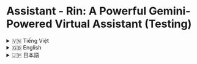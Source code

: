 # Assistant - Rin: A Powerful Gemini-Powered Virtual Assistant (Testing)


<!-- Vietnamese -->
<details>
  <summary>🇻🇳 Tiếng Việt</summary>

## Giới thiệu

**Assistant - Rin** là một trợ lý ảo mạnh mẽ được xây dựng bằng Python, tận dụng sức mạnh của mô hình ngôn ngữ lớn (LLM) Gemini từ Google AI.  Rin được thiết kế để thực hiện một loạt các tác vụ đa dạng, bao gồm thực thi mã Python, thực thi các lệnh hệ thống Windows (PowerShell), xử lý các loại tệp tin khác nhau, và tương tác tự nhiên với người dùng thông qua giao diện dòng lệnh.  Điểm nổi bật của Rin là khả năng **tự đánh giá và cải thiện** kết quả thực thi bằng cách sử dụng một mô hình Gemini thứ hai để kiểm tra chéo (cross-checking) và xác thực kết quả.

## Tính năng chính

*   **Thực thi mã Python linh hoạt:** Rin cho phép người dùng yêu cầu thực thi các đoạn mã Python một cách trực tiếp.  Trợ lý sẽ tự động tạo mã, thực thi mã, và trả về kết quả chi tiết, bao gồm đầu ra (stdout), lỗi (stderr), thời gian thực thi, và mã Python đã thực thi.
*   **Thực thi lệnh hệ thống Windows (PowerShell):** Rin có thể thực thi các lệnh PowerShell trên hệ điều hành Windows.  Trợ lý sử dụng Gemini để tạo lệnh PowerShell dựa trên yêu cầu của người dùng, thực thi lệnh, và trả về kết quả đầy đủ, bao gồm đầu ra, lỗi, mã trả về (return code), và quan trọng nhất là **đánh giá và xác thực từ mô hình Gemini thứ hai**.
*   **Xử lý tệp tin đa năng:** Rin cung cấp một loạt các chức năng xử lý tệp tin mạnh mẽ, bao gồm:
    *   Đọc nội dung từ nhiều định dạng tệp tin (text, JSON, CSV, DOCX, XLSX).
    *   Ghi nội dung vào tệp tin.
    *   Chỉnh sửa nội dung tệp tin: thay thế, xóa, và thêm văn bản.
    *   Tạo mã Python mới và lưu vào tệp tin.
    *   Sửa lỗi cú pháp và logic trong mã Python hiện có.
    *   Nâng cấp và cải tiến mã Python.
*   **Tương tác trực tiếp với Gemini:** Người dùng có thể đặt câu hỏi trực tiếp cho mô hình Gemini để nhận được câu trả lời cho các vấn đề chung, không liên quan đến các plugin cụ thể.
*   **Bộ nhớ (Memory):** Rin có khả năng lưu trữ lịch sử các tương tác, các lệnh đã thực thi, và kết quả vào các tệp tin "memory".  Điều này cho phép người dùng tải lại và sử dụng thông tin từ các phiên làm việc trước đó, giúp tiết kiệm thời gian và tăng tính liên tục.
*   **Giám sát tệp tin (File Monitoring - Tính năng thử nghiệm):**  Rin có khả năng giám sát sự thay đổi của các tệp tin được chỉ định và thông báo cho người dùng khi có thay đổi.
*   **Giao diện dòng lệnh thân thiện:**  Tương tác với Rin được thực hiện thông qua giao diện dòng lệnh (command-line interface - CLI) trực quan, với màu sắc và hiệu ứng động (animation) để nâng cao trải nghiệm người dùng.

## Cài đặt

1.  **Yêu cầu hệ thống:**
    *   Python 3.7 trở lên.
    *   Các thư viện Python (chi tiết trong file `requirements.txt`):
        *   `google-generativeai`
        *   `python-magic`
        *   `psutil`
        *   `watchdog`
        *   `pygments`
        *   `docx` (python-docx)
        *   `openpyxl`
        *   `wmi`
        *   `ctypes`
        *   `rich`
        * `Flask`

2.  **Các bước cài đặt:**

    Mở terminal (hoặc Command Prompt trên Windows) và thực hiện các lệnh sau:

    ```bash
    git clone https://github.comRin1809/System_Assistant_GUI.git 
    cd "Name folder"
    python -m venv moitruongao
    moitruongao\Scripts\activate  # Trên Windows.  Hoặc: source moitruongao/bin/activate (trên Linux/macOS)
    pip install -r requirements.txt
    ```


3.  **Chạy ứng dụng:**
    *  Cách 1: Chạy file `run.bat` (cách này đã bao gồm các bước tạo và kích hoạt môi trường ảo, cài thư viện)
    ```bash
    run.bat
    ```
    *  Cách 2: Chạy trực tiếp file `web_rin.py`:
    ```bash
    python web_rin.py
    ```
4.  **Cấu hình:**

    *   Mở file `utils/cau_hinh.py` và cấu hình các thông số sau:
        *   **`API_KEY`:** Thay thế bằng API key Gemini của bạn (bắt buộc).  Bạn có thể lấy API key từ Google AI Studio.
        *   **`MODEL_NAME`:** Tên mô hình Gemini bạn muốn sử dụng (mặc định: `gemini-2.0-flash-exp`).  Bạn có thể thay đổi nếu cần.
        *    Các tham số khác bạn có thể giữ nguyên hoặc điều chỉnh theo nhu cầu.

## Hướng dẫn sử dụng chi tiết

*   **Tương tác chung:**  Nhập trực tiếp câu hỏi hoặc yêu cầu vào giao diện dòng lệnh và nhấn Enter.  Rin sẽ cố gắng hiểu và trả lời.

*   **Thực thi mã Python (`$`):**  Để yêu cầu Rin thực thi mã Python, hãy bắt đầu câu hỏi bằng ký tự `$`, theo sau là mã Python hoặc yêu cầu viết mã Python.

    *   **Ví dụ:**
        *   `$ print("Xin chào, thế giới!")`  (Thực thi trực tiếp mã Python)
        *   `$ viết code python để tính tổng của hai số a và b` (Yêu cầu viết mã Python)

*   **Thực thi lệnh hệ thống Windows - PowerShell (`@`):** Để yêu cầu Rin thực thi lệnh PowerShell, hãy bắt đầu câu hỏi bằng ký tự `@`, theo sau là lệnh PowerShell hoặc yêu cầu viết lệnh PowerShell.

    *   **Ví dụ:**
        *   `@ Get-Process` (Thực thi trực tiếp lệnh PowerShell)
        *   `@ lệnh powershell để liệt kê các file trong thư mục hiện tại` (Yêu cầu viết lệnh PowerShell)

*   **Xử lý tệp tin (`#`):**  Để thao tác với tệp tin, hãy bắt đầu câu hỏi bằng ký tự `#`, theo sau là đường dẫn đầy đủ đến tệp tin (đặt trong dấu nháy kép nếu đường dẫn có khoảng trắng) và yêu cầu cụ thể.

    *   **Cú pháp:** `# "<đường_dẫn_tệp_tin>" <hành_động> [tham_số]`

    *   **Các hành động được hỗ trợ:**
        *   **`read file`:**  Đọc nội dung của tệp tin.
            *   **Ví dụ:** `# "C:\Users\MyUser\Documents\test.txt" read file`
        *   **`edit file`:** Chỉnh sửa nội dung tệp tin, hỗ trợ các thao tác:
            *   `thay thế "<chuỗi_cũ>" bằng "<chuỗi_mới>"`
            *   `xóa "<chuỗi_cần_xóa>"`
            *   `thêm "<chuỗi_cần_thêm>" vào cuối`
            *   **Ví dụ:** `# "C:\data.txt" edit file, thay thế "apple" bằng "orange", xóa "banana", thêm "grape" vào cuối`
        *   **`write file`:**  Ghi (hoặc ghi đè) nội dung vào tệp tin.
            *   **Ví dụ:** `# "C:\output.txt" write file với nội dung "This is the new content."`
        *   **`create code`:**  Tạo mã Python theo yêu cầu và lưu vào tệp tin.
             *    **Ví dụ:** `# "C:\my_script.py" create code: Viết hàm Python tính giai thừa của một số.`
        *   **`fix_code`:** Sửa lỗi trong mã Python (nếu có) của file.
             * **Ví dụ:** `# "C:\broken_code.py" fix_code`
        *  **`upgrade code`:** Nâng cấp code.
           *  **Ví dụ:** `# "C:\old_code.py" upgrade code`

*   **Tải bộ nhớ (`!`):** Để tải thông tin từ một tệp tin memory đã lưu trước đó, hãy bắt đầu câu hỏi bằng ký tự `!`, theo sau là tên tệp tin memory (không cần đường dẫn đầy đủ, chỉ cần tên tệp tin).

    *   **Ví dụ:** `! previous_session.json`

* **Thoát chương trình:** Gõ `0` và nhấn Enter.

* **Ngắt tiến trình đang chạy:** Gõ `2` và nhấn Enter.

## Cấu trúc thư mục

```
System_Assistant_GUI/
├── .git/               (Thư mục Git - Không liệt kê)
├── .gitignore          (File cấu hình Git)
├── bieutuong/          (Thư mục chứa các file biểu tượng - Không liệt kê)
├── cac_plugin/         (Thư mục chứa các plugin)
│   ├── thuc_thi_lenh_he_thong.py  (Plugin thực thi lệnh hệ thống)
│   ├── thuc_thi_python.py      (Plugin thực thi mã Python)
│   ├── xu_ly_file_plugin.py   (Plugin xử lý file)
│   ├── __init__.py
│   ├── __pycache__/    (Thư mục cache - Không liệt kê)
├── core/               (Thư mục chứa các module lõi)
│   ├── chat.py         (Module xử lý giao tiếp với Gemini)
│   ├── __init__.py
│   ├── __pycache__/    (Không liệt kê)
├── memory/             (Thư mục chứa các file memory - Không liệt kê)
├── rin.py              (File Python chính của chương trình)
├── run.bat             (File batch để chạy chương trình trên Windows)
├── static/             (Chứa file css cho web)
│   ├── style.css
├── templates/          (Chứa file html giao diện)
│   ├── index.html
├── utils/              (Thư mục chứa các module tiện ích)
│   ├── animation/      (Module tạo hiệu ứng animation)
│   │   ├── hieu_ung.py
│   │   ├── __init__.py
│   │   ├── __pycache__/ (Không liệt kê)
│   ├── cau_hinh.py     (Module cấu hình)
│   ├── nhat_ky.py      (Module ghi log)
│   ├── __init__.py
│   ├── __pycache__/    (Không liệt kê)
├── web_rin.py          (Chương trình chạy web)
├── __init__.py
├── __pycache__/        (Không liệt kê)
```

## Góp ý và Báo lỗi

Nếu bạn có bất kỳ góp ý, đề xuất tính năng mới, hoặc phát hiện lỗi, vui lòng tạo một "Issue" mới trên trang GitHub của dự án.



</details>

<!-- English -->
<details>
  <summary>🇬🇧 English</summary>

## Introduction

**Assistant - Rin** is a powerful, versatile virtual assistant built using Python and powered by Google AI's Gemini large language model (LLM).  Rin is designed to perform a wide array of tasks, including executing Python code, running Windows system commands (PowerShell), handling various file types, and interacting naturally with users through a command-line interface.  A key feature of Rin is its ability to **self-assess and improve** execution results by utilizing a second Gemini model for cross-checking and validation.

## Key Features

*   **Flexible Python Code Execution:** Rin allows users to request the execution of Python code snippets directly.  The assistant automatically generates code, executes it, and returns detailed results, including output (stdout), errors (stderr), execution time, and the executed Python code.
*   **Windows System Command Execution (PowerShell):** Rin can execute PowerShell commands on the Windows operating system.  The assistant uses Gemini to generate PowerShell commands based on user requests, execute the commands, and return comprehensive results, including output, errors, return code, and most importantly, **assessment and validation from a second Gemini model**.
*   **Versatile File Handling:** Rin offers a robust set of file handling capabilities, including:
    *   Reading content from various file formats (text, JSON, CSV, DOCX, XLSX).
    *   Writing content to files.
    *   Editing file content: replacing, deleting, and adding text.
    *   Creating new Python code and saving it to a file.
    *   Fixing syntax and logic errors in existing Python code.
    *   Upgrading and improving Python code.
*   **Direct Interaction with Gemini:** Users can ask questions directly to the Gemini model to receive answers to general inquiries, unrelated to specific plugins.
*   **Memory:** Rin can store the history of interactions, executed commands, and results in "memory" files. This allows users to reload and reuse information from previous sessions, saving time and increasing continuity.
*   **File Monitoring (Experimental Feature):**  Rin has the ability to monitor specified files for changes and notify the user when changes occur.
*   **User-Friendly Command-Line Interface:** Interaction with Rin is done through an intuitive command-line interface (CLI), with colors and dynamic animations to enhance the user experience.

## Installation

1.  **System Requirements:**
    *   Python 3.7 or higher.
    *   Python libraries (detailed in the `requirements.txt` file):
        *   `google-generativeai`
        *   `python-magic`
        *   `psutil`
        *   `watchdog`
        *   `pygments`
        *   `docx` (python-docx)
        *   `openpyxl`
        *   `wmi`
        *   `ctypes`
        *   `rich`
        *   `Flask`

2.  **Installation Steps:**

    Open a terminal (or Command Prompt on Windows) and execute the following commands:

    ```bash
    git clone https://github.comRin1809/System_Assistant_GUI.git 
    cd "Name folder"
    python -m venv virtual_environment_name
    virtual_environment_name\Scripts\activate  # On Windows.  Or: source virtual_environment_name/bin/activate (on Linux/macOS)
    pip install -r requirements.txt
    ```


3.  **Running the Application:**
    *   Method 1: Run the `run.bat` file (this includes the steps to create and activate the virtual environment, install libraries).
      ```bash
      run.bat
      ```
    *  Method 2: Run the `web_rin.py` file
    ```bash
    python web_rin.py
    ```

4.  **Configuration:**

    *   Open the `utils/cau_hinh.py` file and configure the following parameters:
        *   **`API_KEY`:** Replace with your Gemini API key (required). You can obtain an API key from Google AI Studio.
        *   **`MODEL_NAME`:** The name of the Gemini model you want to use (default: `gemini-2.0-flash-exp`).  You can change this if necessary.
        *   Other parameters can be left as they are or adjusted according to your needs.

## Detailed Usage Instructions

*   **General Interaction:** Type your question or request directly into the command-line interface and press Enter. Rin will attempt to understand and respond.

*   **Executing Python Code (`$`):** To request Rin to execute Python code, start your question with the `$` character, followed by the Python code or a request to write Python code.

    *   **Examples:**
        *   `$ print("Hello, world!")` (Execute Python code directly)
        *   `$ write python code to calculate the sum of two numbers a and b` (Request to write Python code)

*   **Executing Windows System Commands - PowerShell (`@`):** To request Rin to execute a PowerShell command, start your question with the `@` character, followed by the PowerShell command or a request to write a PowerShell command.

    *   **Examples:**
        *   `@ Get-Process` (Execute a PowerShell command directly)
        *   `@ powershell command to list files in the current directory` (Request to write a PowerShell command)

*   **File Handling (`#`):** To interact with files, start your question with the `#` character, followed by the full path to the file (enclose in double quotes if the path contains spaces) and the specific request.

    *   **Syntax:** `# "<file_path>" <action> [parameters]`

    *   **Supported Actions:**
        *   **`read file`:** Read the content of the file.
            *   **Example:** `# "C:\Users\MyUser\Documents\test.txt" read file`
        *   **`edit file`:** Edit the file content, supporting the following operations:
            *   `replace "<old_string>" with "<new_string>"`
            *   `delete "<string_to_delete>"`
            *   `add "<string_to_add>" to end`
            *   **Example:** `# "C:\data.txt" edit file, replace "apple" with "orange", delete "banana", add "grape" to end`
        *   **`write file`:** Write (or overwrite) content to the file.
            *   **Example:** `# "C:\output.txt" write file with content "This is the new content."`
        *   **`create code`:** Create Python code as requested and save it to the file.
            *    **Example:** `# "C:\my_script.py" create code: Write a Python function to calculate the factorial of a number.`
        *   **`fix_code`:** Fix errors in the Python code (if any) of the file.
             * **Example:** `# "C:\broken_code.py" fix_code`
        *   **`upgrade code`:** Upgrade the code.
           *   **Example:**  `# "C:\old_code.py" upgrade code`

*   **Loading Memory (`!`):** To load information from a previously saved memory file, start your question with the `!` character, followed by the memory file name (no need for the full path, just the file name).

    *   **Example:** `! previous_session.json`

*   **Exit the program:** Type `0` and press Enter.

*   **Interrupt a running process:** Type `2` and press Enter.

## Folder Structure

```
System_Assistant_GUI/
├── .git/               (Git directory - Not listed)
├── .gitignore          (Git configuration file)
├── bieutuong/          (Directory containing icon files - Not listed)
├── cac_plugin/         (Directory containing plugins)
│   ├── thuc_thi_lenh_he_thong.py  (Plugin for executing system commands)
│   ├── thuc_thi_python.py      (Plugin for executing Python code)
│   ├── xu_ly_file_plugin.py   (Plugin for file handling)
│   ├── __init__.py
│   ├── __pycache__/    (Cache directory - Not listed)
├── core/               (Directory containing core modules)
│   ├── chat.py         (Module for handling communication with Gemini)
│   ├── __init__.py
│   ├── __pycache__/    (Not listed)
├── memory/             (Directory containing memory files - Not listed)
├── rin.py              (Main Python file of the program)
├── run.bat             (Batch file to run the program on Windows)
├── static/             (Contains css file for the web)
│   ├── style.css
├── templates/          (Contains html interface file)
│   ├── index.html
├── utils/              (Directory containing utility modules)
│   ├── animation/      (Module for creating animation effects)
│   │   ├── hieu_ung.py
│   │   ├── __init__.py
│   │   ├── __pycache__/ (Not listed)
│   ├── cau_hinh.py     (Configuration module)
│   ├── nhat_ky.py      (Logging module)
│   ├── __init__.py
│   ├── __pycache__/    (Not listed)
├── web_rin.py          (Program to run the web)
├── __init__.py
├── __pycache__/        (Not listed)
```

## Feedback and Bug Reports

If you have any feedback, suggestions for new features, or find any bugs, please create a new "Issue" on the project's GitHub page.


</details>

<!-- Japanese -->
<details>
  <summary>🇯🇵 日本語</summary>

## 概要

**Assistant - Rin** は、Python で構築され、Google AI の Gemini 大規模言語モデル (LLM) を活用した、強力で多用途な仮想アシスタントです。Rin は、Python コードの実行、Windows システム コマンド (PowerShell) の実行、さまざまなファイル タイプの処理、コマンドライン インターフェイスを介したユーザーとの自然な対話など、幅広いタスクを実行できるように設計されています。Rin の主な特徴は、第 2 の Gemini モデルを利用してクロスチェックと検証を行うことで、実行結果を**自己評価および改善**できることです。

## 主要機能

*   **柔軟な Python コード実行:** Rin を使用すると、ユーザーは Python コード スニペットの実行を直接要求できます。アシスタントは自動的にコードを生成、実行し、出力 (stdout)、エラー (stderr)、実行時間、実行された Python コードなどの詳細な結果を返します。
*   **Windows システム コマンド実行 (PowerShell):** Rin は、Windows オペレーティング システムで PowerShell コマンドを実行できます。アシスタントは Gemini を使用して、ユーザーの要求に基づいて PowerShell コマンドを生成、実行し、出力、エラー、戻りコード、そして最も重要なことに、**第 2 の Gemini モデルからの評価と検証**を含む包括的な結果を返します。
*   **多用途なファイル処理:** Rin は、次のような堅牢なファイル処理機能を提供します。
    *   さまざまなファイル形式 (テキスト、JSON、CSV、DOCX、XLSX) からのコンテンツの読み取り。
    *   ファイルへのコンテンツの書き込み。
    *   ファイル コンテンツの編集: テキストの置換、削除、追加。
    *   新しい Python コードを作成し、ファイルに保存します。
    *   既存の Python コードの構文エラーとロジック エラーの修正。
    *   Python コードのアップグレードと改善。
*   **Gemini との直接対話:** ユーザーは Gemini モデルに直接質問して、特定のプラグインに関連しない一般的な問い合わせに対する回答を得ることができます。
*   **メモリ:** Rin は、対話、実行されたコマンド、および結果の履歴を「メモリ」ファイルに保存できます。これにより、ユーザーは以前のセッションから情報をリロードして再利用できるため、時間を節約し、継続性を高めることができます。
*   **ファイル監視 (実験的機能):** Rin は、指定されたファイルの変更を監視し、変更が発生したときにユーザーに通知する機能を備えています。
*   **ユーザーフレンドリーなコマンドライン インターフェイス:** Rin との対話は、直感的なコマンドライン インターフェイス (CLI) を介して行われ、色と動的なアニメーションによってユーザー エクスペリエンスが向上します。

## インストール

1.  **システム要件:**
    *   Python 3.7 以上。
    *   Python ライブラリ (詳細は `requirements.txt` ファイルを参照):
        *   `google-generativeai`
        *   `python-magic`
        *   `psutil`
        *   `watchdog`
        *   `pygments`
        *   `docx` (python-docx)
        *   `openpyxl`
        *   `wmi`
        *   `ctypes`
        *   `rich`
        *   `Flask`

2.  **インストール手順:**

    ターミナル (または Windows のコマンド プロンプト) を開き、次のコマンドを実行します。

    ```bash
    git clone https://github.comRin1809/System_Assistant_GUI.git 
    cd "Name folder"
    python -m venv virtual_environment_name
    virtual_environment_name\Scripts\activate  # Windows の場合。 または: source virtual_environment_name/bin/activate (Linux/macOS の場合)
    pip install -r requirements.txt
    ```


3.  **アプリケーションの実行:**
      * 方法1: `run.bat`ファイルを実行します（仮想環境の作成、アクティブ化、必要なライブラリのインストールを含みます）。
        ```
        run.bat
        ```
     * 方法2: `web_rin.py`ファイルを実行します。
    ```bash
    python web_rin.py
    ```

4.  **設定:**

    *   `utils/cau_hinh.py` ファイルを開き、次のパラメータを設定します。
        *   **`API_KEY`:** あなたの Gemini API キーに置き換えます (必須)。API キーは Google AI Studio から取得できます。
        *   **`MODEL_NAME`:** 使用する Gemini モデルの名前 (デフォルト: `gemini-2.0-flash-exp`)。必要に応じて変更できます。
        *   その他のパラメータは、そのままにしておくか、必要に応じて調整できます。

## 詳細な使用方法

*   **一般的な対話:** コマンドライン インターフェイスに質問またはリクエストを直接入力し、Enter キーを押します。Rin は理解して応答しようとします。

*   **Python コードの実行 (`$`):** Rin に Python コードの実行を要求するには、質問を `$` 文字で始め、その後に Python コードまたは Python コードの作成リクエストを続けます。

    *   **例:**
        *   `$ print("Hello, world!")` (Python コードを直接実行)
        *   `$ 2 つの数値 a と b の合計を計算する Python コードを作成する` (Python コードの作成をリクエスト)

*   **Windows システム コマンドの実行 - PowerShell (`@`):** Rin に PowerShell コマンドの実行を要求するには、質問を `@` 文字で始め、その後に PowerShell コマンドまたは PowerShell コマンドの作成リクエストを続けます。

    *   **例:**
        *   `@ Get-Process` (PowerShell コマンドを直接実行)
        *   `@ 現在のディレクトリ内のファイルを一覧表示する PowerShell コマンド` (PowerShell コマンドの作成をリクエスト)

*   **ファイル処理 (`#`):** ファイルを操作するには、質問を `#` 文字で始め、その後にファイルへのフルパス (パスにスペースが含まれる場合は二重引用符で囲む) と特定のリクエストを続けます。

    *   **構文:** `# "<ファイルパス>" <アクション> [パラメータ]`

    *   **サポートされているアクション:**
        *   **`read file`:** ファイルの内容を読み込みます。
            *   **例:** `# "C:\Users\MyUser\Documents\test.txt" read file`
        *   **`edit file`:** ファイルの内容を編集します。次の操作をサポートしています。
            *   `replace "<古い文字列>" with "<新しい文字列>"`
            *   `delete "<削除する文字列>"`
            *   `add "<追加する文字列>" to end`
            *   **例:** `# "C:\data.txt" edit file, replace "apple" with "orange", delete "banana", add "grape" to end`
        *   **`write file`:** ファイルにコンテンツを書き込みます (または上書きします)。
            *   **例:** `# "C:\output.txt" write file with content "This is the new content."`
        *   **`create code`:** 要求に応じて Python コードを作成し、ファイルに保存します。
            *   **例:** `# "C:\my_script.py" create code: 数値の階乗を計算する Python 関数を記述してください。`
        *   **`fix_code`:** ファイル内のPythonコードのエラーを修正します。
           *   **例:** `# "C:\broken_code.py" fix_code`
        *   **`upgrade code`:**  コードをアップグレードします。
           *   **例:** `# "C:\old_code.py" upgrade code`

*   **メモリのロード (`!`):** 以前に保存されたメモリ ファイルから情報をロードするには、質問を `!` 文字で始め、その後にメモリ ファイル名 (フルパスは不要、ファイル名のみ) を続けます。

    *   **例:** `! previous_session.json`

*   **プログラムを終了する:** `0` と入力して Enter キーを押します。

*   **実行中のプロセスを中断する:** `2` と入力して Enter キーを押します。

## フォルダ構造

```
System_Assistant_GUI/
├── .git/               (Git ディレクトリ - リストされていません)
├── .gitignore          (Git 構成ファイル)
├── bieutuong/          (アイコン ファイルを含むディレクトリ - リストされていません)
├── cac_plugin/         (プラグインを含むディレクトリ)
│   ├── thuc_thi_lenh_he_thong.py  (システム コマンドを実行するためのプラグイン)
│   ├── thuc_thi_python.py      (Python コードを実行するためのプラグイン)
│   ├── xu_ly_file_plugin.py   (ファイル処理用のプラグイン)
│   ├── __init__.py
│   ├── __pycache__/    (キャッシュ ディレクトリ - リストされていません)
├── core/               (コア モジュールを含むディレクトリ)
│   ├── chat.py         (Gemini との通信を処理するモジュール)
│   ├── __init__.py
│   ├── __pycache__/    (リストされていません)
├── memory/             (メモリ ファイルを含むディレクトリ - リストされていません)
├── rin.py              (プログラムのメイン Python ファイル)
├── run.bat             (Windows でプログラムを実行するためのバッチ ファイル)
├── static/             (Web 用の CSS ファイルが含まれています)
│   ├── style.css
├── templates/          (HTML インターフェイス ファイルが含まれています)
│   ├── index.html
├── utils/              (ユーティリティ モジュールを含むディレクトリ)
│   ├── animation/      (アニメーション効果を作成するためのモジュール)
│   │   ├── hieu_ung.py
│   │   ├── __init__.py
│   │   ├── __pycache__/ (リストされていません)
│   ├── cau_hinh.py     (構成モジュール)
│   ├── nhat_ky.py      (ロギング モジュール)
│   ├── __init__.py
│   ├── __pycache__/    (リストされていません)
├── web_rin.py          (Web を実行するプログラム)
├── __init__.py
├── __pycache__/        (リストされていません)
```

## フィードバックとバグレポート

フィードバック、新機能の提案、またはバグの発見がある場合は、プロジェクトの GitHub ページで新しい「Issue」を作成してください。



</details>
